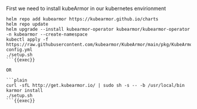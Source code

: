 First we need to install kubeArmor in our kubernetes envirionment

```plain
helm repo add kubearmor https://kubearmor.github.io/charts
helm repo update 
helm upgrade --install kubearmor-operator kubearmor/kubearmor-operator -n kubearmor --create-namespace
kubectl apply -f https://raw.githubusercontent.com/kubearmor/KubeArmor/main/pkg/KubeArmorOperator/config/samples/sample-config.yml
./setup.sh
```{{exec}}

OR

```plain
curl -sfL http://get.kubearmor.io/ | sudo sh -s -- -b /usr/local/bin
karmor install
./setup.sh
```{{exec}}



